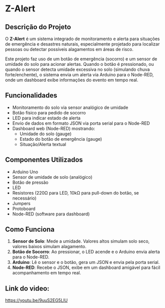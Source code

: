 # Z-Alert

## Descrição do Projeto

O **Z-Alert** é um sistema integrado de monitoramento e alerta para situações de emergência e desastres naturais, especialmente projetado para localizar pessoas ou detectar possíveis alagamentos em áreas de risco.

Este projeto faz uso de um botão de emergência (socorro) e um sensor de umidade do solo para acionar alertas. Quando o botão é pressionado, ou quando o sensor detecta umidade excessiva no solo (simulando chuva forte/enchente), o sistema envia um alerta via Arduino para o Node-RED, onde um dashboard exibe informações do evento em tempo real.

## Funcionalidades

- Monitoramento do solo via sensor analógico de umidade
- Botão físico para pedido de socorro
- LED para indicar estado de alerta
- Envio de dados em formato JSON via porta serial para o Node-RED
- Dashboard web (Node-RED) mostrando:
  - Umidade do solo (gauge)
  - Estado do botão de emergência (gauge)
  - Situação/Alerta textual

## Componentes Utilizados

- Arduino Uno
- Sensor de umidade de solo (analógico)
- Botão de pressão
- LED
- Resistores (220Ω para LED, 10kΩ para pull-down do botão, se necessário)
- Jumpers
- Protoboard
- Node-RED (software para dashboard)

## Como Funciona

1. **Sensor de Solo**: Mede a umidade. Valores altos simulam solo seco, valores baixos simulam alagamento.
2. **Botão de Socorro**: Ao pressionar, o LED acende e o Arduino envia alerta para o Node-RED.
3. **Arduino**: Lê o sensor e o botão, gera um JSON e envia pela porta serial.
4. **Node-RED**: Recebe o JSON, exibe em um dashboard amigável para fácil acompanhamento em tempo real.

## Link do video:

https://youtu.be/9uuS2EG5LlU